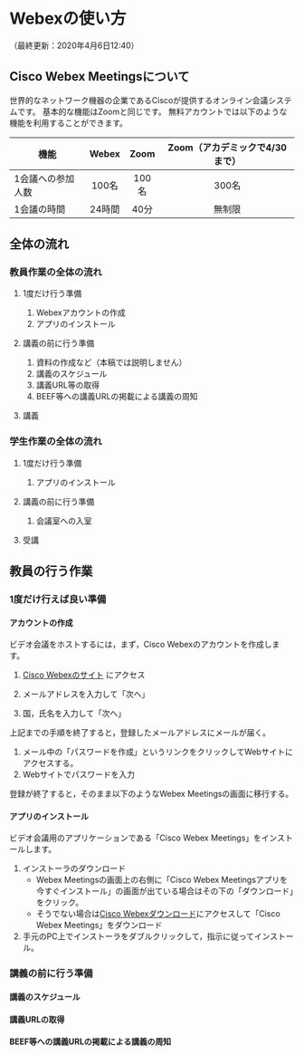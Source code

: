 # Webexの使い方

（最終更新：2020年4月6日12:40）

## Cisco Webex Meetingsについて

世界的なネットワーク機器の企業であるCiscoが提供するオンライン会議システムです。
基本的な機能はZoomと同じです。
無料アカウントでは以下のような機能を利用することができます。

| 機能              | Webex      | Zoom       | Zoom（アカデミックで4/30まで） |
| ----------------- | :--------: | :--------: | :----------------------------: |
| 1会議への参加人数 | 100名      | 100名      | 300名                          |
| 1会議の時間       | 24時間     | 40分       | 無制限                         |

## 全体の流れ

### 教員作業の全体の流れ

1. 1度だけ行う準備
    1. Webexアカウントの作成
    1. アプリのインストール

1. 講義の前に行う準備
    1. 資料の作成など（本稿では説明しません）
    1. 講義のスケジュール
    1. 講義URL等の取得
    1. BEEF等への講義URLの掲載による講義の周知

1. 講義

### 学生作業の全体の流れ

1. 1度だけ行う準備
    1. アプリのインストール

1. 講義の前に行う準備
   1. 会議室への入室

1. 受講

## 教員の行う作業

### 1度だけ行えば良い準備

#### アカウントの作成

ビデオ会議をホストするには，まず，Cisco Webexのアカウントを作成します。

1. [Cisco Webexのサイト](https://www.webex.com/ja/) にアクセス
1. メールアドレスを入力して「次へ」

1. 国，氏名を入力して「次へ」

上記までの手順を終了すると，登録したメールアドレスにメールが届く。

1. メール中の「パスワードを作成」というリンクをクリックしてWebサイトにアクセスする。
1. Webサイトでパスワードを入力

登録が終了すると，そのまま以下のようなWebex Meetingsの画面に移行する。

#### アプリのインストール

ビデオ会議用のアプリケーションである「Cisco Webex Meetings」をインストールします。

1. インストーラのダウンロード
    - Webex Meetingsの画面上の右側に「Cisco Webex Meetingsアプリを今すぐインストール」の画面が出ている場合はその下の「ダウンロード」をクリック。
    - そうでない場合は[Cisco Webexダウンロード](https://www.webex.com_ja/downloads.html)にアクセスして「Cisco Webex Meetings」をダウンロード
1. 手元のPC上でインストーラをダブルクリックして，指示に従ってインストール。

### 講義の前に行う準備

#### 講義のスケジュール

#### 講義URLの取得

#### BEEF等への講義URLの掲載による講義の周知

